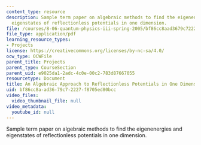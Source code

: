 ```yaml
---
content_type: resource
description: Sample term paper on algebraic methods to find the eigenenergies and
  eigenstates of reflectionless potentials in one dimension.
file: /courses/8-06-quantum-physics-iii-spring-2005/bf86cc8aad3679c72227f8705ed80bcc_samplepaper.pdf
file_type: application/pdf
learning_resource_types:
- Projects
license: https://creativecommons.org/licenses/by-nc-sa/4.0/
ocw_type: OCWFile
parent_title: Projects
parent_type: CourseSection
parent_uid: e9025da1-2adc-4c0e-00c2-783d87667055
resourcetype: Document
title: An Algebraic Approach to Reflectionless Potentials in One Dimension
uid: bf86cc8a-ad36-79c7-2227-f8705ed80bcc
video_files:
  video_thumbnail_file: null
video_metadata:
  youtube_id: null
---
```

Sample term paper on algebraic methods to find the eigenenergies and eigenstates of reflectionless potentials in one dimension.